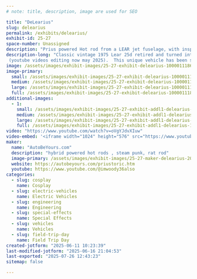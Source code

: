 ```yaml
---
# note: title, description, image are used for SEO

title: "DeLearius"
slug: delearius
permalink: /exhibits/delearius/
exhibit-id: 25-27
space-number: Unassigned
description: "Prius powered Hot rod from a LEAR jet fuselage, with inspiration from Sci-Fi"
description-long: "Classic vintage 1975 Lear 25d retired and turned into a steet rod.
 (youtube videos editing now may 2025).  This unique vehicle has been shortened to  8 feet wide by 10 feet tall and 26 feet long.  An infinity mirror in the afterburner provides real world special effects.   It is powered by a 1.5 liter toyota hybrid system and a 1.1 kw/hour battery pack.  Viewers are welcome to climb aboard and view the mixture of retro and modern instruments on the  functional dash"
image: /assets/images/exhibit-images/25-27-exhibit-delearius-1000011186-large.jpg
image-primary: 
  small: /assets/images/exhibit-images/25-27-exhibit-delearius-1000011186-small.jpg
  medium: /assets/images/exhibit-images/25-27-exhibit-delearius-1000011186-medium.jpg
  large: /assets/images/exhibit-images/25-27-exhibit-delearius-1000011186-large.jpg
  full: /assets/images/exhibit-images/25-27-exhibit-delearius-1000011186-full.jpg
additional-images: 
  - 1:
    small: /assets/images/exhibit-images/25-27-exhibit-addl1-delearius-1000011182-small.jpg
    medium: /assets/images/exhibit-images/25-27-exhibit-addl1-delearius-1000011182-medium.jpg
    large: /assets/images/exhibit-images/25-27-exhibit-addl1-delearius-1000011182-large.jpg
    full: /assets/images/exhibit-images/25-27-exhibit-addl1-delearius-1000011182-full.jpg
video: "https://www.youtube.com/watch?v=oVgYJdvXIuw"
video-embed: '<iframe width="1024" height="576" src="https://www.youtube.com/embed/oVgYJdvXIuw?feature=oembed" frameborder="0" allow="accelerometer; autoplay; clipboard-write; encrypted-media; gyroscope; picture-in-picture; web-share" referrerpolicy="strict-origin-when-cross-origin" allowfullscreen title="Florida man builds Lear Jet hot rod"></iframe>'
maker: 
  name: "AutoBeYours.com"
  description: "hybrid powered hot rods , steam punk, rat rod"
  image-primary: /assets/images/exhibit-images/25-27-maker-delearius-20241113-111004-medium.jpg
  website: https://autobeyours.com/priustoric.htm
  youtube: https://www.youtube.com/@imwoody36also
categories: 
  - slug: cosplay
    name: Cosplay
  - slug: electric-vehicles
    name: Electric Vehicles
  - slug: engineering
    name: Engineering
  - slug: special-effects
    name: Special Effects
  - slug: vehicles
    name: Vehicles
  - slug: field-trip-day
    name: Field Trip Day
created-jotform: "2025-06-11 10:23:39"
last-modified-jotform: "2025-06-16 21:04:53"
last-exported: "2025-07-26 12:43:23"
sitemap: false

---
```

